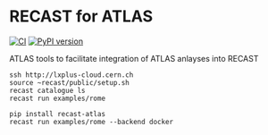 # RECAST for ATLAS

[![CI](https://github.com/recast-hep/recast-atlas/actions/workflows/ci.yml/badge.svg)](https://github.com/recast-hep/recast-atlas/actions/workflows/ci.yml?query=branch%3Amaster)
[![PyPI version](https://badge.fury.io/py/recast-atlas.svg)](https://badge.fury.io/py/recast-atlas)

ATLAS tools to facilitate integration of ATLAS anlayses into RECAST

```
ssh http://lxplus-cloud.cern.ch
source ~recast/public/setup.sh
recast catalogue ls
recast run examples/rome
```

```
pip install recast-atlas
recast run examples/rome --backend docker
```
